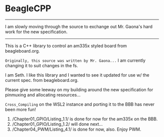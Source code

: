 # BeagleCPP

******************************************************************************************************
I am slowly moving through the source to exchange out Mr. Gaona's hard work for the new specification.
******************************************************************************************************

This is a C++ library to control an am335x styled board from beagleboard.org.

`Originally, this source was written by Mr. Gaona...` I am currently changing it to suit changes in the fs.

I am Seth. I like this library and I wanted to see it updated for use w/ the current spec. from beagleboard.org. 

Please give some leeway on my building around the new specification for pinmuxing and allocating resources...

`Cross_Compiling` on the WSL2 instance and porting it to the BBB has never been more fun!

1. /Chapter01_GPIO/Listing_1.1/ is done for now for the am335x on the BBB.
2. /Chapter01_GPIO/Listing_1.2/ will done next...
3. /Chapter04_PWM/Listing_4.1/ is done for now, also. Enjoy PWM.

